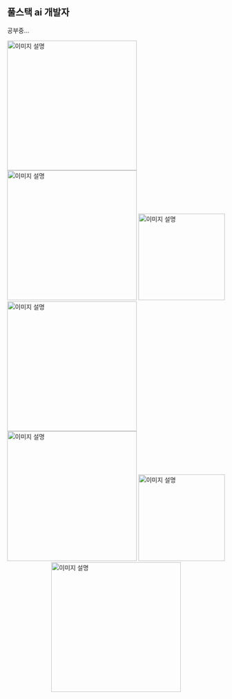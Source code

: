 ## 풀스택 ai 개발자
공부중...
<div style="display:block; margin-left:auto; margin-right:auto">
<img src="https://img1.daumcdn.net/thumb/R1280x0/?scode=mtistory2&fname=https%3A%2F%2Fblog.kakaocdn.net%2Fdna%2FcSny4z%2FbtqLscBsylh%2FAAAAAAAAAAAAAAAAAAAAAAMCYiyEpbej2th4Xdq-8uG1tBORfSYdT7rA8mmaiWkV%2Fimg.jpg%3Fcredential%3DyqXZFxpELC7KVnFOS48ylbz2pIh7yKj8%26expires%3D1759244399%26allow_ip%3D%26allow_referer%3D%26signature%3D51wXeZX5aeVL7FwkBDIGEo2B%252Bko%253D" alt="이미지 설명" width="300"/>

<img src="https://img1.daumcdn.net/thumb/R1280x0/?scode=mtistory2&fname=https%3A%2F%2Fblog.kakaocdn.net%2Fdna%2FkxPp2%2FbtrYGu4m9IU%2FAAAAAAAAAAAAAAAAAAAAAOD4281wISVPOY2LuryfY96RTqJAPrDzq287KRVEsX5z%2Fimg.png%3Fcredential%3DyqXZFxpELC7KVnFOS48ylbz2pIh7yKj8%26expires%3D1759244399%26allow_ip%3D%26allow_referer%3D%26signature%3DRk%252B5XfZ9hizcsnCxvEbEgq%252BOCdQ%253D" alt="이미지 설명" width="300"/>

<img src="https://upload.wikimedia.org/wikipedia/commons/thumb/c/c3/Python-logo-notext.svg/110px-Python-logo-notext.svg.png" alt="이미지 설명" width="200" height="200"/>
<img src="https://velog.velcdn.com/images/sungjin0757/post/e2b66d7f-1ff2-4106-b365-18aa5459711c/jpa.png" alt="이미지 설명" width="300"/>
<img src="https://wowtale.net/wp-content/uploads/2024/10/openAI-logo-800x555.jpeg" alt="이미지 설명" width="300"/>
<img src="https://i.namu.wiki/i/ZLS1mIJ_bk5UDVFFEM8JejHrpsu2KCMIW_keQ4vKXYgYtUfIlxd2Z31VETd-WOEnstD1UlVMFPe6pcQrpjhMdh3xU7uammrnewVRI7GV5vyCPYOdb59D9_dXojayZyFqpnZDS0EDb96tUbgZQcJIdg.svg" alt="이미지 설명" width="200"/>
<img src="https://velog.velcdn.com/images/kwon0koang/post/b4920057-5f92-4f69-8551-72e19033263a/image.png" alt="이미지 설명" style="display:block; margin-left:auto; margin-right:auto" width="300"/>
</div>


